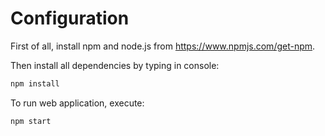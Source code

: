 # Configuration

First of all, install npm and node.js from https://www.npmjs.com/get-npm.   

Then install all dependencies by typing in console:
```bash
npm install
```

To run web application, execute:
```bash
npm start
```
